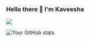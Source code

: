 ### Hello there 👋 I'm Kaveesha

![](https://komarev.com/ghpvc/?username=knirooshan)

![Your GitHub stats](https://github-readme-stats.vercel.app/api?username=knirooshan&show_icons=true)



<!--
**knirooshan/knirooshan** is a ✨ _special_ ✨ repository because its `README.md` (this file) appears on your GitHub profile.

Here are some ideas to get you started:

- 🔭 I’m currently working on ...
- 🌱 I’m currently learning ...
- 👯 I’m looking to collaborate on ...
- 🤔 I’m looking for help with ...
- 💬 Ask me about ...
- 📫 How to reach me: ...
- 😄 Pronouns: ...
- ⚡ Fun fact: ...
-->
